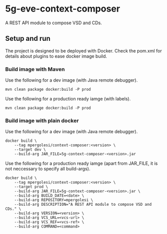 # 5g-eve-context-composer
A REST API module to compose VSD and CDs.

## Setup and run

The project is designed to be deployed with Docker.
Check the pom.xml for details about plugins to ease docker image build.

### Build image with Maven

Use the following for a dev image (with Java remote debugger).

```
mvn clean package docker:build -P prod
```

Use the following for a production ready iamge (with labels).

```
mvn clean package docker:build -P prod
```

### Build image with plain docker

Use the following for a dev image (with Java remote debugger).

```
docker build \
    --tag mpergolesi/context-composer:<version> \
    --target dev \
    --build-arg JAR_FILE=5g-context-composer-<version>.jar 
```


Use the following for a production ready iamge (apart from JAR_FILE, 
it is not neccessary to specify all build-args).

```
docker build \
    --tag mpergolesi/context-composer:<version> \
    --target prod \
    --build-arg JAR_FILE=5g-context-composer-<version>.jar \
    --build-arg BUILD_DATE=<date> \
    --build-arg REPOSITORY=mpergolesi \
    --build-arg DESCRIPTION="A REST API module to compose VSD and CDs." \
    --build-arg VERSION=<version> \
    --build-arg VCS_URL=<vcs-url> \
    --build-arg VCS_REF=<vcs-ref> \
    --build-arg COMMAND=<command> 
```
